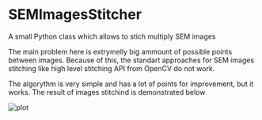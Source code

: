 # SEMImagesStitcher
A small Python class which allows to stich multiply SEM images 

The main problem here is extrymelly big ammount of possible points between images. Because of this, the standart approaches for SEM images stitching like high level stitching API from OpenCV do not work.

The algorythm is very simple and has a lot of points for improvement, but it works.
The result of images stitchind is demonstrated below

![plot](./imgs/result.png)
